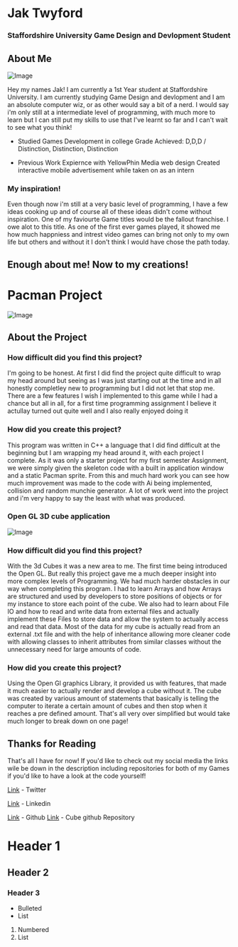 # Jak Twyford 
### Staffordshire University Game Design and Devlopment Student 

## About Me

![Image](https://avatars3.githubusercontent.com/u/43676530?s=400&u=148711ecc72ca751e65dd6de6424165aaff5e815&v=4)

Hey my names Jak! I am currently a 1st Year student at Staffordshire University. I am currently studying Game Design and devlopment and I am an absolute computer wiz, or as other would say a bit of a nerd. I would say i'm only still at a intermediate level of programming, with much more to learn but I can still put my skills to use that I've learnt so far and I can't wait to see what you think!

- Studied Games Development in college
Grade Achieved: D,D,D / Distinction, Distinction, Distinction

- Previous Work Expiernce with YellowPhin Media web design
Created interactive mobile advertisement while taken on as an intern

### My inspiration!

Even though now i'm still at a very basic level of programming, I have a few ideas cooking up and of course all of these ideas didn't come without inspiration. One of my faviourte Game titles would be the fallout franchise. I owe alot to this title. As one of the first ever games played, it showed me how much happniess and intrest video games can bring not only to my own life but others and without it I don't think I would have chose the path today.

## Enough about me! Now to my creations!

# Pacman Project
![Image](https://i.imgur.com/B8WJ9vZ.png)

## About the Project 

### How difficult did you find this project?

I'm going to be honest. At first I did find the project quite difficult to wrap my head around but seeing as I was just starting out at the time and in all honestly completley new to programming but I did not let that stop me. There are a few features I wish I implemented to this game while I had a chance but all in all, for a first time programming assignment I believe it actullay turned out quite well and I also really enjoyed doing it

### How did you create this project?

This program was written in C++ a language that I did find difficult at the beginning but I am wrapping my head around it, with each project I complete. As it was only a starter project for my first semester Assignment, we were simply given the skeleton code with a built in application window and a static Pacman sprite. From this and much hard work you can see how much improvement was made to the code with Ai being implemented, collision and random munchie generator. A lot of work went into the project and i'm very happy to say the least with what was produced.

### Open GL 3D cube application
![Image](https://i.imgur.com/2Pn3AA8.png)

### How difficult did you find this project?

With the 3d Cubes it was a new area to me. The first time being introduced the Open GL. But really this project gave me a much deeper insight into more complex levels of Programming. We had much harder obstacles in our way when completing this program. I had to learn Arrays and how Arrays are structured and used by developers to store positions of objects or for my instance to store each point of the cube. We also had to learn about File IO and how to read and write data from external files and actually implement these Files to store data and allow the system to actually access and read that data. Most of the data for my cube is actually read from an external .txt file and with the help of inheritance allowing more cleaner code with allowing classes to inherit attributes from similar classes without the unnecessary need for large amounts of code.

### How did you create this project?

Using the Open Gl graphics Library, it provided us with features, that made it much easier to actually render and develop a cube without it. The cube was created by various amount of statements that basically is telling the computer to iterate a certain amount of cubes and then stop when it reaches a pre defined amount. That's all very over simplified but would take much longer to break down on one page!

## Thanks for Reading 

That's all I have for now! If you'd like to check out my social media the links wile be down in the description including repositories for both of my Games if you'd like to have a look at the code yourself!


[Link](https://twitter.com/JaxzyTwy) - Twitter

[Link](https://www.linkedin.com/in/jak-twyford-370730198/) - Linkedin

[Link](https://github.com/Jaktwy) - Github
[Link](https://github.com/Jaktwy/FOGGS-Github/tree/master) - Cube github Repository






# Header 1
## Header 2
### Header 3

- Bulleted
- List

1. Numbered
2. List





